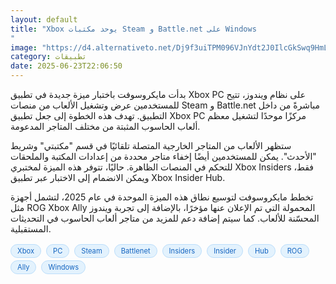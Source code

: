 ```yaml
---
layout: default
title: "Xbox يوحد مكتبات Steam و Battle.net على Windows
"
image: "https://d4.alternativeto.net/Dj9f3uiTPM096VJnYdt2J0IlcGkSwq9HmL1JLTMcYmg/rs:fill:1520:760:0/g:ce:0:0/YWJzOi8vZGlzdC9jb250ZW50LzE3NTA3MTc1MTIwNzEucG5n.png"
category: تطبيقات
date: 2025-06-23T22:06:50
---
```


بدأت مايكروسوفت باختبار ميزة جديدة في تطبيق Xbox PC على نظام ويندوز، تتيح للمستخدمين عرض وتشغيل الألعاب من منصات Steam و Battle.net مباشرةً من داخل التطبيق. تهدف هذه الخطوة إلى جعل تطبيق Xbox PC مركزًا موحدًا لتشغيل معظم ألعاب الحاسوب المثبتة من مختلف المتاجر المدعومة.

ستظهر الألعاب من المتاجر الخارجية المتصلة تلقائيًا في قسم "مكتبتي" وشريط "الأحدث". يمكن للمستخدمين أيضًا إخفاء متاجر محددة من إعدادات المكتبة والملحقات للتحكم في المنصات الظاهرة. حاليًا، تتوفر هذه الميزة لمختبري Xbox Insiders فقط، ويمكن الانضمام إلى الاختبار عبر تطبيق Xbox Insider Hub.

تخطط مايكروسوفت لتوسيع نطاق هذه الميزة الموحدة في عام 2025، لتشمل أجهزة مثل ROG Xbox Ally المحمولة التي تم الإعلان عنها مؤخرًا، بالإضافة إلى تجربة ويندوز المحسّنة للألعاب. كما سيتم إضافة دعم للمزيد من متاجر ألعاب الحاسوب في التحديثات المستقبلية.

<div style="margin-top:2px; margin-bottom:2px;"><a href="https://bidjadraft.github.io/?query=Xbox" style="background:#e3f2fd; color:#1565c0; font-size:80%; border-radius:12px; padding:3px 10px; margin:2px 4px 2px 0; display:inline-block; border:1px solid #bbdefb; text-decoration:none;">Xbox</a> <a href="https://bidjadraft.github.io/?query=PC" style="background:#e3f2fd; color:#1565c0; font-size:80%; border-radius:12px; padding:3px 10px; margin:2px 4px 2px 0; display:inline-block; border:1px solid #bbdefb; text-decoration:none;">PC</a> <a href="https://bidjadraft.github.io/?query=Steam" style="background:#e3f2fd; color:#1565c0; font-size:80%; border-radius:12px; padding:3px 10px; margin:2px 4px 2px 0; display:inline-block; border:1px solid #bbdefb; text-decoration:none;">Steam</a> <a href="https://bidjadraft.github.io/?query=Battlenet" style="background:#e3f2fd; color:#1565c0; font-size:80%; border-radius:12px; padding:3px 10px; margin:2px 4px 2px 0; display:inline-block; border:1px solid #bbdefb; text-decoration:none;">Battlenet</a> <a href="https://bidjadraft.github.io/?query=Insiders" style="background:#e3f2fd; color:#1565c0; font-size:80%; border-radius:12px; padding:3px 10px; margin:2px 4px 2px 0; display:inline-block; border:1px solid #bbdefb; text-decoration:none;">Insiders</a> <a href="https://bidjadraft.github.io/?query=Insider" style="background:#e3f2fd; color:#1565c0; font-size:80%; border-radius:12px; padding:3px 10px; margin:2px 4px 2px 0; display:inline-block; border:1px solid #bbdefb; text-decoration:none;">Insider</a> <a href="https://bidjadraft.github.io/?query=Hub" style="background:#e3f2fd; color:#1565c0; font-size:80%; border-radius:12px; padding:3px 10px; margin:2px 4px 2px 0; display:inline-block; border:1px solid #bbdefb; text-decoration:none;">Hub</a> <a href="https://bidjadraft.github.io/?query=ROG" style="background:#e3f2fd; color:#1565c0; font-size:80%; border-radius:12px; padding:3px 10px; margin:2px 4px 2px 0; display:inline-block; border:1px solid #bbdefb; text-decoration:none;">ROG</a> <a href="https://bidjadraft.github.io/?query=Ally" style="background:#e3f2fd; color:#1565c0; font-size:80%; border-radius:12px; padding:3px 10px; margin:2px 4px 2px 0; display:inline-block; border:1px solid #bbdefb; text-decoration:none;">Ally</a> <a href="https://bidjadraft.github.io/?query=Windows" style="background:#e3f2fd; color:#1565c0; font-size:80%; border-radius:12px; padding:3px 10px; margin:2px 4px 2px 0; display:inline-block; border:1px solid #bbdefb; text-decoration:none;">Windows</a></div><br><br>
